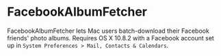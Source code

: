 FacebookAlbumFetcher
====================

FacebookAlbumFetcher lets Mac users batch-download their Facebook friends' photo albums. Requires OS X 10.8.2 with a Facebook account set up in `System Preferences > Mail, Contacts & Calendars`.
